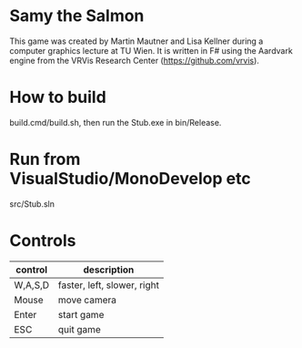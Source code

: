 # Samy the Salmon
This game was created by Martin Mautner and Lisa Kellner during a computer graphics lecture at TU Wien. It is written in F# using the Aardvark engine from the VRVis Research Center (https://github.com/vrvis). 

# How to build
build.cmd/build.sh, then run the Stub.exe in bin/Release.

# Run from VisualStudio/MonoDevelop etc
src/Stub.sln

# Controls
 control   | description
--- | ---
W,A,S,D	| faster, left, slower, right
Mouse	| move camera
Enter | start game
ESC | quit game
